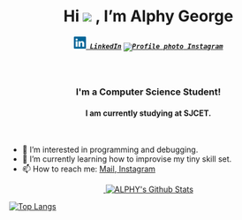 
<h1 align="center"> Hi <img src="https://raw.githubusercontent.com/MartinHeinz/MartinHeinz/master/wave.gif" height="35px"> , I’m Alphy George</h1>
<h5 align="center">
  <code><a href="https://www.linkedin.com/in/alphy-george-568347202/" title="LinkedIn Profile"><img width="22" src="images/linkedin.svg"> LinkedIn</a></code>
  <code><a href="https://www.instagram.com/_alphy_george_/" title="Instagram Profile"><img width="22" <img alt="Profile photo" class="_aadp" src="https://instagram.fcok7-1.fna.fbcdn.net/v/t51.2885-19/322671403_182088301171738_5797389292393951130_n.jpg?stp=dst-jpg_s150x150&amp;_nc_ht=instagram.fcok7-1.fna.fbcdn.net&amp;_nc_cat=110&amp;_nc_ohc=Lg6bPsEZEU8AX_3QSCa&amp;edm=AOQ1c0wBAAAA&amp;ccb=7-5&amp;oh=00_AfDC5yVONteY3fOY6gyTrTjoW4va69gdbpYpE-Gc_Mc3Dw&amp;oe=63FD0482&amp;_nc_sid=8fd12b"> Instagram</a></code>
</h5>
<br>
<h3 align="center">I'm a Computer Science Student!</h3>
<h4 align="center">I am currently studying at SJCET.</h4>
<br>

- 👀 I’m interested in programming and debugging.
- 🌱 I’m currently learning how to improvise my tiny skill set.
- 📫 How to reach me: <a href="mailto: alphygeorge70@gmail.com">Mail</a>,<a href="https://www.instagram.com/_alphy_george_/"> Instagram</a>                  
<p align="center">
    <a href="https://github.com/anuraghazra/github-readme-stats">&nbsp;<img  src="https://github-readme-stats.vercel.app/api?username=alphygeorge&show_icons=true&theme=tokyonight&hide=issues,contribs" alt="ALPHY's Github Stats" /></a>
  
[![Top Langs](https://github-readme-stats.vercel.app/api/top-langs/?username=alphygeorge&theme=tokyonight&langs_count=8&layout=compact)](https://github.com/anuraghazra/github-readme-stats)</p>

